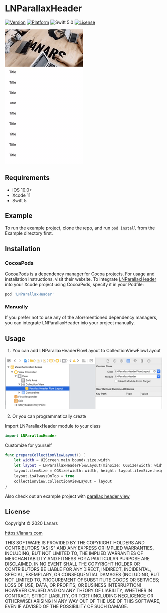 # LNParallaxHeader

[![Version](https://img.shields.io/cocoapods/v/LNParallaxHeader.svg?style=flat)](https://cocoapods.org/pods/LNParallaxHeader)
[![Platform](http://img.shields.io/badge/platform-iOS-green.svg?style=flat)](https://github.com/LanarsInc/LNParallaxHeader)
![Swift 5.0](https://img.shields.io/badge/Swift-5.0-orange.svg)
[![License](http://img.shields.io/badge/license-BSD-lightgrey.svg?style=flat)](https://github.com/LanarsInc/LNParallaxHeader/blob/master/LICENSE)

![Preview](https://github.com/LanarsInc/LNParallaxHeader/blob/master/Resources/Demo.gif)

## Requirements
- iOS 10.0+
- Xcode 11
- Swift 5

## Example

To run the example project, clone the repo, and run `pod install` from the Example directory first.

## Installation

### CocoaPods

[CocoaPods](https://cocoapods.org) is a dependency manager for Cocoa projects. For usage and installation instructions, visit their website. To integrate [LNParallaxHeader](https://github.com/LanarsInc/LNParallaxHeader) into your Xcode project using CocoaPods, specify it in your Podfile:

```ruby
pod 'LNParallaxHeader'
```

### Manually

If you prefer not to use any of the aforementioned dependency managers, you can integrate LNParallaxHeader into your project manually.

## Usage

1. You can add LNParallaxHeaderFlowLayout to CollectionViewFlowLayout

![Preview](https://github.com/LanarsInc/LNParallaxHeader/blob/master/Resources/ParallaxHeaderFlowLayout.png)

2. Or you can programmatically create

Import LNParallaxHeader module to your class 
```swift
import LNParallaxHeader
```
Сustomize for yourself

```swift
func prepareCollectionViewLayout() {
    let width = UIScreen.main.bounds.size.width
    let layout = LNParallaxHeaderFlowLayout(minSize: CGSize(width: width, height: 44.0), size: CGSize(width: width, height: 180.0))
    layout.itemSize = CGSize(width: width, height: layout.itemSize.height)
    layout.isAlwaysOnTop = true
    collectionView.collectionViewLayout = layout
}
```
Also check out an example project with [parallax header view](https://github.com/LanarsInc/LNParallaxHeader/tree/master/Example)

## License

Copyright © 2020 Lanars

https://lanars.com

THIS SOFTWARE IS PROVIDED BY THE COPYRIGHT HOLDERS AND CONTRIBUTORS "AS IS"
AND ANY EXPRESS OR IMPLIED WARRANTIES, INCLUDING, BUT NOT LIMITED TO, THE
IMPLIED WARRANTIES OF MERCHANTABILITY AND FITNESS FOR A PARTICULAR PURPOSE ARE
DISCLAIMED. IN NO EVENT SHALL THE COPYRIGHT HOLDER OR CONTRIBUTORS BE LIABLE
FOR ANY DIRECT, INDIRECT, INCIDENTAL, SPECIAL, EXEMPLARY, OR CONSEQUENTIAL
DAMAGES (INCLUDING, BUT NOT LIMITED TO, PROCUREMENT OF SUBSTITUTE GOODS OR
SERVICES; LOSS OF USE, DATA, OR PROFITS; OR BUSINESS INTERRUPTION) HOWEVER
CAUSED AND ON ANY THEORY OF LIABILITY, WHETHER IN CONTRACT, STRICT LIABILITY,
OR TORT (INCLUDING NEGLIGENCE OR OTHERWISE) ARISING IN ANY WAY OUT OF THE USE
OF THIS SOFTWARE, EVEN IF ADVISED OF THE POSSIBILITY OF SUCH DAMAGE.
